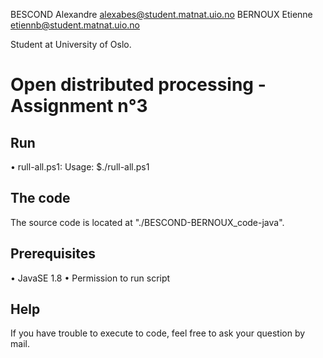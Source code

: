 BESCOND Alexandre 		alexabes@student.matnat.uio.no
BERNOUX Etienne			etiennb@student.matnat.uio.no

Student at University of Oslo.

# Open distributed processing - Assignment n°3




## Run

• rull-all.ps1: 
	Usage: $./rull-all.ps1


## The code

The source code is located at "./BESCOND-BERNOUX_code-java".

## Prerequisites

• JavaSE 1.8 
• Permission to run script

## Help

If you have trouble to execute to code, feel free to ask your question by mail.
